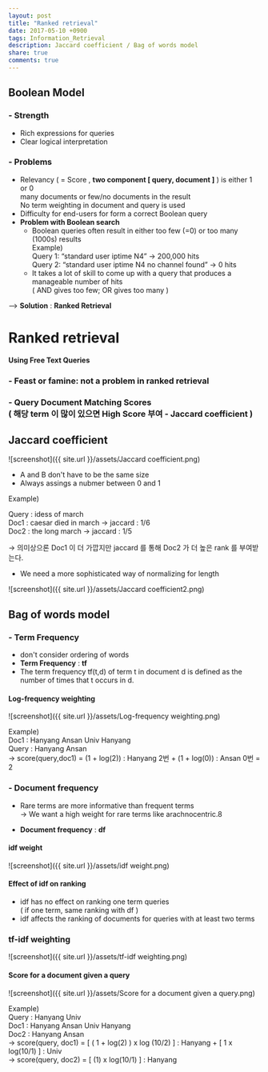 ```yaml
---
layout: post
title: "Ranked retrieval"
date: 2017-05-10 +0900
tags: Information_Retrieval
description: Jaccard coefficient / Bag of words model
share: true
comments: true
---
```


Boolean Model
----
### - Strength
- Rich expressions for queries
- Clear logical interpretation

### - Problems
- Relevancy ( = Score , **two component [ query, document ]** ) is either 1 or 0<br>many documents or few/no documents in the result<br>No term weighting in document and query is used- Difficulty for end-users for form a correct Boolean query
- **Problem with Boolean search**
	- Boolean queries often result in either too few (=0) or too many (1000s) results<br>Example)<br>Query 1: “standard user iptime N4” → 200,000 hits<br>Query 2: “standard user iptime N4 no channel found” → 0 hits
	- It takes a lot of skill to come up with a query that produces a manageable number of hits<br>( AND gives too few; OR gives too many )


--> **Solution** : **Ranked Retrieval**

Ranked retrieval
======
**Using Free Text Queries**
### - Feast or famine: not a problem in ranked retrieval

### - Query Document Matching Scores<br>( 해당 term 이 많이 있으면 High Score 부여 - Jaccard coefficient )


Jaccard coefficient
-----
![screenshot]({{ site.url }}/assets/Jaccard coefficient.png)

- A and B don't have to be the same size
- Always assings a nubmer between 0 and 1

Example)

Query : idess of march<br>
Doc1 : caesar died in march → jaccard : 1/6<br>
Doc2 : the long march → jaccard : 1/5<br>

→ 의미상으론 Doc1 이 더 가깝지만 jaccard 를 통해 Doc2 가 더 높은 rank 를 부여받는다.

- We need a more sophisticated way of normalizing for length

![screenshot]({{ site.url }}/assets/Jaccard coefficient2.png)

Bag of words model
-----
### - Term Frequency

- don't consider ordering of words
- **Term Frequency** : **tf**
- The term frequency tf(t,d) of term t in document d is defined as the number of times that t occurs in d.

#### Log-frequency weighting

![screenshot]({{ site.url }}/assets/Log-frequency weighting.png)

Example)<br>
Doc1 : Hanyang Ansan Univ Hanyang<br>
Query : Hanyang Ansan<br>
→ score(query,doc1) = (1 + log(2)) : Hanyang 2번  + (1 + log(0)) : Ansan 0번 = 2

### - Document frequency

- Rare terms are more informative than frequent terms<br>
	→ We want a high weight for rare terms like arachnocentric.8
	
- **Document frequency** : **df**

#### idf weight

![screenshot]({{ site.url }}/assets/idf weight.png)


#### Effect of idf on ranking

- idf has no effect on ranking one term queries<br>( if one term, same ranking with df )
- idf affects the ranking of documents for queries with at least two terms


### tf-idf weighting

![screenshot]({{ site.url }}/assets/tf-idf weighting.png)

#### Score for a document given a query

![screenshot]({{ site.url }}/assets/Score for a document given a query.png)

Example)<br>
Query : Hanyang Univ<br>
Doc1 : Hanyang Ansan Univ Hanyang<br>
Doc2 : Hanyang Ansan<br>
→ score(query, doc1) = [ ( 1 + log(2) ) x log (10/2) ] : Hanyang + [ 1 x log(10/1) ] : Univ<br>
→ score(query, doc2) = [ (1) x log(10/1) ] : Hanyang<br>

	
